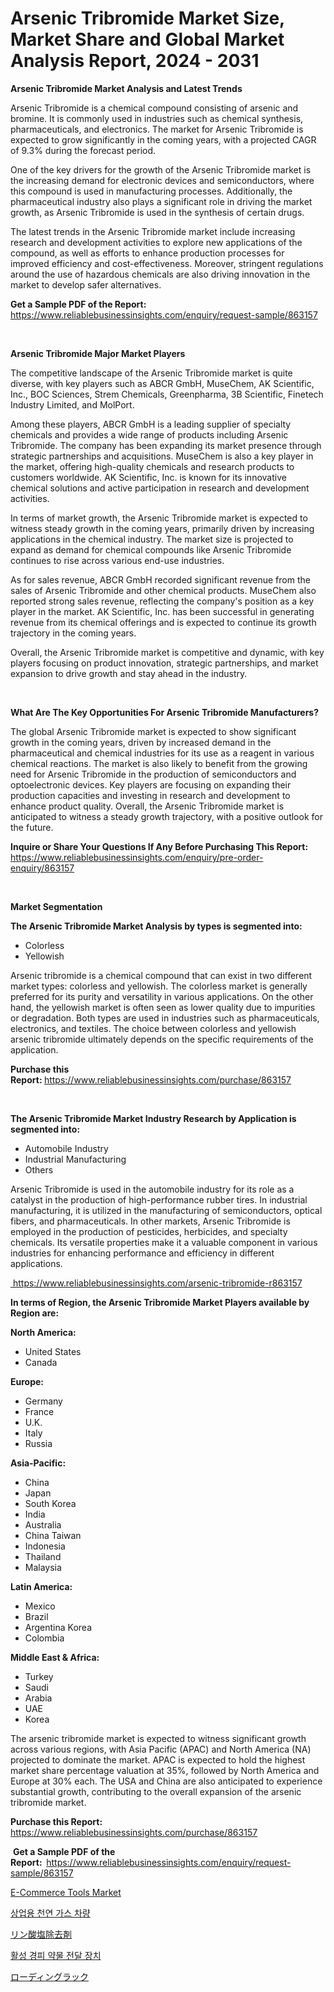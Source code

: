 <p><h1>Arsenic Tribromide Market Size, Market Share and Global Market Analysis Report, 2024 - 2031</h1></p><p><strong>Arsenic Tribromide Market Analysis and Latest Trends</strong></p>
<p><p>Arsenic Tribromide is a chemical compound consisting of arsenic and bromine. It is commonly used in industries such as chemical synthesis, pharmaceuticals, and electronics. The market for Arsenic Tribromide is expected to grow significantly in the coming years, with a projected CAGR of 9.3% during the forecast period.</p><p>One of the key drivers for the growth of the Arsenic Tribromide market is the increasing demand for electronic devices and semiconductors, where this compound is used in manufacturing processes. Additionally, the pharmaceutical industry also plays a significant role in driving the market growth, as Arsenic Tribromide is used in the synthesis of certain drugs.</p><p>The latest trends in the Arsenic Tribromide market include increasing research and development activities to explore new applications of the compound, as well as efforts to enhance production processes for improved efficiency and cost-effectiveness. Moreover, stringent regulations around the use of hazardous chemicals are also driving innovation in the market to develop safer alternatives.</p></p>
<p><strong>Get a Sample PDF of the Report:&nbsp;</strong> <a href="https://www.reliablebusinessinsights.com/enquiry/request-sample/863157">https://www.reliablebusinessinsights.com/enquiry/request-sample/863157</a></p>
<p>&nbsp;</p>
<p><strong>Arsenic Tribromide Major Market Players</strong></p>
<p><p>The competitive landscape of the Arsenic Tribromide market is quite diverse, with key players such as ABCR GmbH, MuseChem, AK Scientific, Inc., BOC Sciences, Strem Chemicals, Greenpharma, 3B Scientific, Finetech Industry Limited, and MolPort. </p><p>Among these players, ABCR GmbH is a leading supplier of specialty chemicals and provides a wide range of products including Arsenic Tribromide. The company has been expanding its market presence through strategic partnerships and acquisitions. MuseChem is also a key player in the market, offering high-quality chemicals and research products to customers worldwide. AK Scientific, Inc. is known for its innovative chemical solutions and active participation in research and development activities. </p><p>In terms of market growth, the Arsenic Tribromide market is expected to witness steady growth in the coming years, primarily driven by increasing applications in the chemical industry. The market size is projected to expand as demand for chemical compounds like Arsenic Tribromide continues to rise across various end-use industries.</p><p>As for sales revenue, ABCR GmbH recorded significant revenue from the sales of Arsenic Tribromide and other chemical products. MuseChem also reported strong sales revenue, reflecting the company's position as a key player in the market. AK Scientific, Inc. has been successful in generating revenue from its chemical offerings and is expected to continue its growth trajectory in the coming years.</p><p>Overall, the Arsenic Tribromide market is competitive and dynamic, with key players focusing on product innovation, strategic partnerships, and market expansion to drive growth and stay ahead in the industry.</p></p>
<p>&nbsp;</p>
<p><strong>What Are The Key Opportunities For Arsenic Tribromide Manufacturers?</strong></p>
<p><p>The global Arsenic Tribromide market is expected to show significant growth in the coming years, driven by increased demand in the pharmaceutical and chemical industries for its use as a reagent in various chemical reactions. The market is also likely to benefit from the growing need for Arsenic Tribromide in the production of semiconductors and optoelectronic devices. Key players are focusing on expanding their production capacities and investing in research and development to enhance product quality. Overall, the Arsenic Tribromide market is anticipated to witness a steady growth trajectory, with a positive outlook for the future.</p></p>
<p><strong>Inquire or Share Your Questions If Any Before Purchasing This Report:</strong> <a href="https://www.reliablebusinessinsights.com/enquiry/pre-order-enquiry/863157">https://www.reliablebusinessinsights.com/enquiry/pre-order-enquiry/863157</a></p>
<p>&nbsp;</p>
<p><strong>Market Segmentation</strong></p>
<p><strong>The Arsenic Tribromide Market Analysis by types is segmented into:</strong></p>
<p><ul><li>Colorless</li><li>Yellowish</li></ul></p>
<p><p>Arsenic tribromide is a chemical compound that can exist in two different market types: colorless and yellowish. The colorless market is generally preferred for its purity and versatility in various applications. On the other hand, the yellowish market is often seen as lower quality due to impurities or degradation. Both types are used in industries such as pharmaceuticals, electronics, and textiles. The choice between colorless and yellowish arsenic tribromide ultimately depends on the specific requirements of the application.</p></p>
<p><strong>Purchase this Report:&nbsp;</strong><a href="https://www.reliablebusinessinsights.com/purchase/863157">https://www.reliablebusinessinsights.com/purchase/863157</a></p>
<p>&nbsp;</p>
<p><strong>The Arsenic Tribromide Market Industry Research by Application is segmented into:</strong></p>
<p><ul><li>Automobile Industry</li><li>Industrial Manufacturing</li><li>Others</li></ul></p>
<p><p>Arsenic Tribromide is used in the automobile industry for its role as a catalyst in the production of high-performance rubber tires. In industrial manufacturing, it is utilized in the manufacturing of semiconductors, optical fibers, and pharmaceuticals. In other markets, Arsenic Tribromide is employed in the production of pesticides, herbicides, and specialty chemicals. Its versatile properties make it a valuable component in various industries for enhancing performance and efficiency in different applications.</p></p>
<p><a href="https://www.reliablebusinessinsights.com/arsenic-tribromide-r863157">&nbsp;https://www.reliablebusinessinsights.com/arsenic-tribromide-r863157</a></p>
<p><strong>In terms of Region, the Arsenic Tribromide Market Players available by Region are:</strong></p>
<p>
    <p> <strong> North America: </strong>
        <ul>
            <li>United States</li>
            <li>Canada</li>
        </ul>
        </p> 
    <p> <strong> Europe: </strong>
        <ul>
            <li>Germany</li>
            <li>France</li>
            <li>U.K.</li>
            <li>Italy</li>
            <li>Russia</li>
        </ul>
        </p> 
    <p> <strong> Asia-Pacific: </strong>
        <ul>
            <li>China</li>
            <li>Japan</li>
            <li>South Korea</li>
            <li>India</li>
            <li>Australia</li>
            <li>China Taiwan</li>
            <li>Indonesia</li>
            <li>Thailand</li>
            <li>Malaysia</li>
        </ul>
        </p> 
    <p> <strong> Latin America: </strong>
        <ul>
            <li>Mexico</li>
            <li>Brazil</li>
            <li>Argentina Korea</li>
            <li>Colombia</li>
        </ul>
        </p> 
    <p> <strong> Middle East & Africa: </strong>
        <ul>
            <li>Turkey</li>
            <li>Saudi</li>
            <li>Arabia</li>
            <li>UAE</li>
            <li>Korea</li>
        </ul>
    </p>
    </p>
<p><p>The arsenic tribromide market is expected to witness significant growth across various regions, with Asia Pacific (APAC) and North America (NA) projected to dominate the market. APAC is expected to hold the highest market share percentage valuation at 35%, followed by North America and Europe at 30% each. The USA and China are also anticipated to experience substantial growth, contributing to the overall expansion of the arsenic tribromide market.</p></p>
<p><strong>Purchase this Report: </strong><a href="https://www.reliablebusinessinsights.com/purchase/863157">https://www.reliablebusinessinsights.com/purchase/863157</a></p>
<p>&nbsp;<strong>Get a Sample PDF of the Report:&nbsp;&nbsp;</strong><a href="https://www.reliablebusinessinsights.com/enquiry/request-sample/863157">https://www.reliablebusinessinsights.com/enquiry/request-sample/863157</a></p>
<p><strong></strong></p>
<p><p><a href="https://github.com/setiawananhar13/Market-Research-Report-List-1/blob/main/e-commerce-tools-market.md">E-Commerce Tools Market</a></p><p><a href="https://medium.com/@sybleferry/%EC%83%81%EC%9A%A9-%EC%B2%9C%EC%97%B0-%EA%B0%80%EC%8A%A4-%EC%B0%A8%EB%9F%89-%EC%8B%9C%EC%9E%A5%EC%9D%80-%EC%8B%9C%EC%9E%A5-%EC%A0%90%EC%9C%A0%EC%9C%A8-%EA%B7%9C%EB%AA%A8-%EB%B0%8F-2031%EB%85%84%EA%B9%8C%EC%A7%80-%EC%98%88%EC%83%81%EB%90%98%EB%8A%94-%EC%98%88%EC%B8%A1%EC%97%90-%EC%B4%88%EC%A0%90%EC%9D%84-%EB%91%90%EA%B3%A0-%EC%9E%88%EC%8A%B5%EB%8B%88%EB%8B%A4-f9ce4e864b28">상업용 천연 가스 차량</a></p><p><a href="https://medium.com/@matteills7854/%E3%83%AA%E3%83%B3%E9%85%B8%E9%99%A4%E5%8E%BB%E5%89%A4%E5%B8%82%E5%A0%B4%E3%81%AE%E3%83%88%E3%83%AC%E3%83%B3%E3%83%89%E3%81%A8%E5%B8%82%E5%A0%B4%E5%88%86%E6%9E%90%E3%81%AF-2024%E5%B9%B4%E3%81%8B%E3%82%892031%E5%B9%B4%E3%81%BE%E3%81%A7%E3%81%AE%E6%9C%9F%E9%96%93%E3%81%AB%E4%BA%88%E6%B8%AC%E3%81%95%E3%82%8C%E3%81%A6%E3%81%84%E3%81%BE%E3%81%99-961cedbf5da1">リン酸塩除去剤</a></p><p><a href="https://medium.com/@estelwisozk1/%ED%99%9C%EC%84%B1-%EA%B2%BD%ED%94%BC-%EC%95%BD%EB%AC%BC-%EC%A0%84%EB%8B%AC-%EC%9E%A5%EC%B9%98-%EC%8B%9C%EC%9E%A5-%EC%9C%A0%ED%98%95-%EC%9D%91%EC%9A%A9-%EB%B0%8F-%EC%A7%80%EB%A6%AC%EC%A0%81%EC%9C%BC%EB%A1%9C-%EC%A2%85%ED%95%A9-%ED%8F%89%EA%B0%80-6f6976e7b99f">활성 경피 약물 전달 장치</a></p><p><a href="https://medium.com/@vincemarvin1/%E8%AA%AD%E3%81%BF%E8%BE%BC%E3%81%BF%E3%83%A9%E3%83%83%E3%82%AF%E5%B8%82%E5%A0%B4-%E5%B8%82%E5%A0%B4%E3%82%B7%E3%82%A7%E3%82%A2-%E5%B8%82%E5%A0%B4%E5%8B%95%E5%90%91-%E3%81%8A%E3%82%88%E3%81%B3%E5%B0%86%E6%9D%A5%E3%81%AE%E6%88%90%E9%95%B7%E3%81%AE%E6%8E%A2%E7%A9%B6-93bdde445687">ローディングラック</a></p></p>